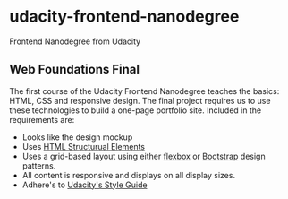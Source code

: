 # udacity-frontend-nanodegree
Frontend Nanodegree from Udacity

## Web Foundations Final
The first course of the Udacity Frontend Nanodegree teaches the basics: HTML, CSS and responsive design.
The final project requires us to use these technologies to build a one-page portfolio site.
Included in the requirements are:
- Looks like the design mockup
- Uses [HTML Structurual Elements](https://www.w3.org/wiki/HTML_structural_elements)
- Uses a grid-based layout using either [flexbox](https://css-tricks.com/snippets/css/a-guide-to-flexbox/) or [Bootstrap](https://www.w3schools.com/bootstrap4/default.asp) design patterns.
- All content is responsive and displays on all display sizes.
- Adhere's to [Udacity's Style Guide](http://udacity.github.io/frontend-nanodegree-styleguide/)
